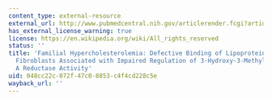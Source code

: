 ```yaml
---
content_type: external-resource
external_url: http://www.pubmedcentral.nih.gov/articlerender.fcgi?artid=388099
has_external_license_warning: true
license: https://en.wikipedia.org/wiki/All_rights_reserved
status: ''
title: 'Familial Hypercholesterolemia: Defective Binding of Lipoproteins to Cultured
  Fibroblasts Associated with Impaired Regulation of 3-Hydroxy-3-Methylglutaryl Coenzyme
  A Reductase Activity'
uid: 048cc22c-072f-47c0-8853-c4f4cd228c5e
wayback_url: ''
---
```

